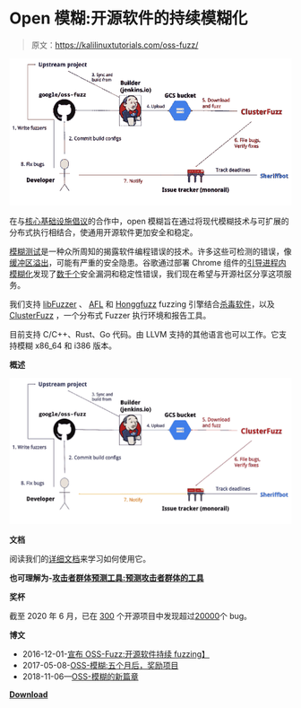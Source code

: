 # Open 模糊:开源软件的持续模糊化

> 原文：<https://kalilinuxtutorials.com/oss-fuzz/>

[![OSS-Fuzz : Continuous Fuzzing For Open Source Software](img/1b77afea2d15c76fb4da6991bc41096b.png "OSS-Fuzz : Continuous Fuzzing For Open Source Software")](https://1.bp.blogspot.com/-6zcm35oUgMw/XwKxTQdmJEI/AAAAAAAAGzs/eNusbgYde3YpRuuLhI1EjIssEaI53rcNQCLcBGAsYHQ/s1600/Overview%25281%2529.png)

在与[核心基础设施倡议](https://www.coreinfrastructure.org/)的合作中，open 模糊旨在通过将现代模糊技术与可扩展的分布式执行相结合，使通用开源软件更加安全和稳定。

[模糊测试](https://en.wikipedia.org/wiki/Fuzz_testing)是一种众所周知的揭露软件编程错误的技术。许多这些可检测的错误，像[缓冲区溢出](https://en.wikipedia.org/wiki/Buffer_overflow)，可能有严重的安全隐患。谷歌通过部署 Chrome 组件的[引导进程内模糊化](https://security.googleblog.com/2016/08/guided-in-process-fuzzing-of-chrome.html)发现了[数千个](https://bugs.chromium.org/p/chromium/issues/list?q=label%3AStability-LibFuzzer%2CStability-AFL%20-status%3ADuplicate%2CWontFix&can=1)安全漏洞和稳定性错误，我们现在希望与开源社区分享这项服务。

我们支持 [libFuzzer](http://llvm.org/docs/LibFuzzer.html) 、 [AFL](https://lcamtuf.coredump.cx/afl/) 和 [Honggfuzz](https://github.com/google/honggfuzz) fuzzing 引擎结合[杀毒软件](https://github.com/google/sanitizers)，以及 [ClusterFuzz](https://github.com/google/clusterfuzz) ，一个分布式 Fuzzer 执行环境和报告工具。

目前支持 C/C++、Rust、Go 代码。由 LLVM 支持的其他语言也可以工作。它支持模糊 x86_64 和 i386 版本。

**概述**

![](img/6123608ba48c5fd4949df012e467a38f.png)

**文档**

阅读我们的[详细文档](https://google.github.io/oss-fuzz)来学习如何使用它。

**也可理解为-[攻击者群体预测工具:预测攻击者群体的工具](https://kalilinuxtutorials.com/attacker-group-predictor/)**

**奖杯**

截至 2020 年 6 月，已在 [300](https://github.com/google/oss-fuzz/tree/master/projects) 个开源项目中发现超过[20000](https://bugs.chromium.org/p/oss-fuzz/issues/list?q=-status%3AWontFix%2CDuplicate%20-component%3AInfra&can=1)个 bug。

**博文**

*   2016-12-01-[宣布 OSS-Fuzz:开源软件持续 fuzzing】](https://opensource.googleblog.com/2016/12/announcing-oss-fuzz-continuous-fuzzing.html)
*   2017-05-08-[OSS-模糊:五个月后，奖励项目](https://opensource.googleblog.com/2017/05/oss-fuzz-five-months-later-and.html)
*   2018-11-06—[OSS-模糊的新篇章](https://security.googleblog.com/2018/11/a-new-chapter-for-oss-fuzz.html)

[**Download**](https://github.com/google/oss-fuzz)